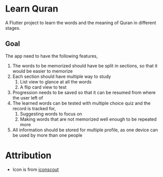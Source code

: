 # Learn Quran

A Flutter project to learn the words and the meaning of Quran in different stages.

## Goal

The app need to have the following features,
1. The words to be memorized should have be split in sections, so that it would be easier to memorize
2. Each section should have multiple way to study
   1. List view to glance at all the words
   2. A flip card view to test
3. Progression needs to be saved so that it can be resumed from where the user left of
4. The learned words can be tested with multiple choice quiz and the record is tracked for,
   1. Suggesting words to focus on
   2. Making words that are not memorized well enough to be repeated more
5. All information should be stored for multiple profile, as one device can be used by more than one people

# Attribution
- Icon is from [iconscout](https://iconscout.com/free-icon/quran-1720787)
